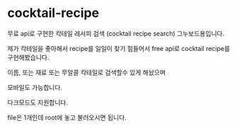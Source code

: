 # cocktail-recipe
무료 api로 구현한 칵테일 레서피 검색 (cocktail recipe search)
그누보드용입니다.

제가 칵테일을 좋아해서 recipe를 일일이 찾기 힘들어서 free api로 cocktail recipe를 구현해봤습니다.

이름, 또는 재료 또는 무알콜 칵테일로 검색할수 있게 해놨으며

모바일도 가능합니다.

다크모드도 지원합니다.

file은 1개인데 root에 놓고 불러오시면 됩니다.
